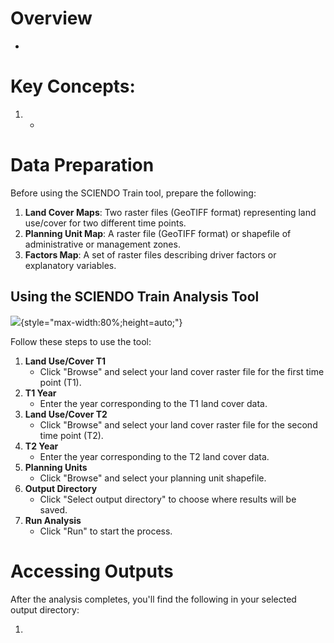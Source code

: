 # Overview

-

# Key Concepts:

1.  -

# Data Preparation

Before using the SCIENDO Train tool, prepare the following:

1.  **Land Cover Maps**: Two raster files (GeoTIFF format) representing land use/cover for two different time points.
2.  **Planning Unit Map**: A raster file (GeoTIFF format) or shapefile of administrative or management zones.
3.  **Factors Map**: A set of raster files describing driver factors or explanatory variables.

## Using the SCIENDO Train Analysis Tool

![](sciendo_train_help.gif){style="max-width:80%;height=auto;"}

Follow these steps to use the tool:

1.  **Land Use/Cover T1**
    -   Click "Browse" and select your land cover raster file for the first time point (T1).
2.  **T1 Year**
    -   Enter the year corresponding to the T1 land cover data.
3.  **Land Use/Cover T2**
    -   Click "Browse" and select your land cover raster file for the second time point (T2).
4.  **T2 Year**
    -   Enter the year corresponding to the T2 land cover data.
6.  **Planning Units**
    -   Click "Browse" and select your planning unit shapefile.
7.  **Output Directory**
    -   Click "Select output directory" to choose where results will be saved.
8.  **Run Analysis**
    -   Click "Run" to start the process.

# Accessing Outputs

After the analysis completes, you'll find the following in your selected output directory:

1. 